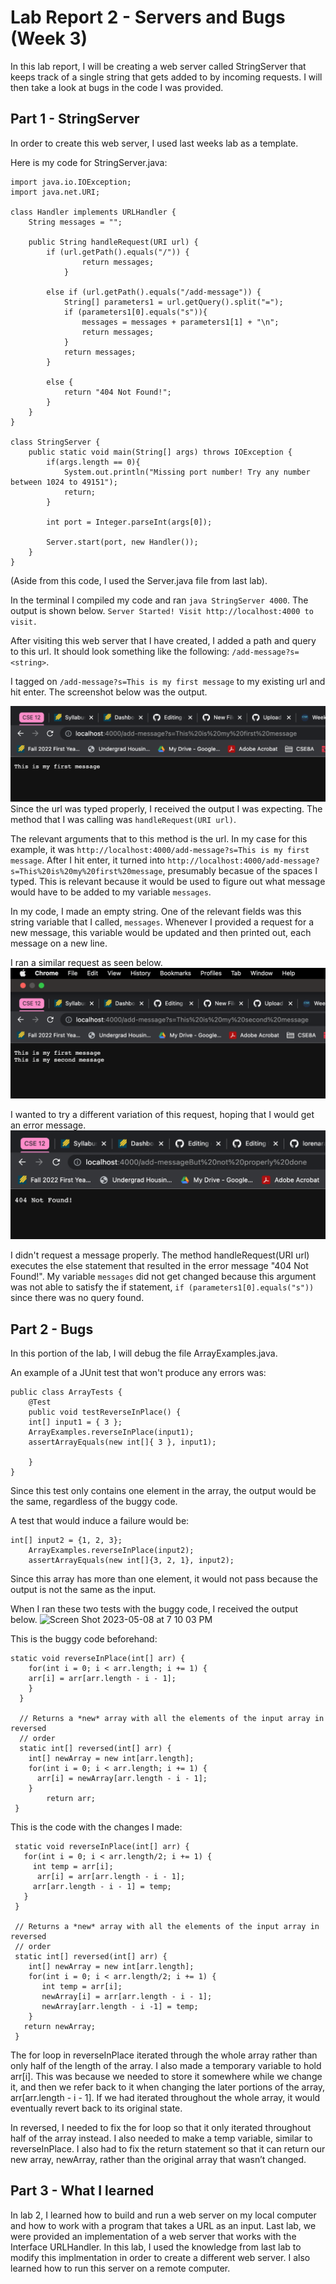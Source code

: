 # Lab Report 2 - Servers and Bugs (Week 3)

In this lab report, I will be creating a web server called StringServer that keeps track of a single string that gets added to by incoming requests.
I will then take a look at bugs in the code I was provided. 

## Part 1 - StringServer

In order to create this web server, I used last weeks lab as a template. 

Here is my code for StringServer.java:
```
import java.io.IOException;
import java.net.URI;

class Handler implements URLHandler {
    String messages = "";

    public String handleRequest(URI url) {
        if (url.getPath().equals("/")) {
                return messages;
            }

        else if (url.getPath().equals("/add-message")) {
            String[] parameters1 = url.getQuery().split("=");
            if (parameters1[0].equals("s")){
                messages = messages + parameters1[1] + "\n";
                return messages;
            }
            return messages;
        } 
        
        else {
            return "404 Not Found!";
        }
    }
}

class StringServer {
    public static void main(String[] args) throws IOException {
        if(args.length == 0){
            System.out.println("Missing port number! Try any number between 1024 to 49151");
            return;
        }

        int port = Integer.parseInt(args[0]);

        Server.start(port, new Handler());
    }
}
```
(Aside from this code, I used the Server.java file from last lab).

In the terminal I compiled my code and ran `java StringServer 4000`.
The output is shown below.
`Server Started! Visit http://localhost:4000 to visit.`

After visiting this web server that I have created, I added a path and query to this url. It should look something like the following: 
`/add-message?s=<string>`. 

I tagged on `/add-message?s=This is my first message` to my existing url and hit enter. The screenshot below was the output. 

![screenshot 1](screenshot1_lab2.png)
        Since the url was typed properly, I received the output I was expecting. The method that I was calling was `handleRequest(URI url)`. 
        
The relevant arguments that to this method is the url. In my case for this example, it was `http://localhost:4000/add-message?s=This is my first message`. After I hit enter, it turned into `http://localhost:4000/add-message?s=This%20is%20my%20first%20message`, presumably becasue of the spaces I typed. This is relevant because it would be used to figure out what message would have to be added to my variable `messages`. 
   
In my code, I made an empty string. One of the relevant fields was this string variable that I called, `messages`. Whenever I provided a request for a new message, this variable would be updated and then printed out, each message on a new line. 
   
I ran a similar request as seen below. 
![screenshot 2](screenshot2_lab2.png)

I wanted to try a different variation of this request, hoping that I would get an error message. 
![screenshot 3](screenshot3_lab2.png)

I didn't request a message properly. The method handleRequest(URI url) executes the else statement that resulted in the error message "404 Not Found!". My variable `messages` did not get changed because this argument was not able to satisfy the if statement, `if (parameters1[0].equals("s"))` since there was no query found.  


## Part 2 - Bugs 

In this portion of the lab, I will debug the file ArrayExamples.java. 

An example of a JUnit test that won't produce any errors was:
```
public class ArrayTests {
	@Test 
	public void testReverseInPlace() {
    int[] input1 = { 3 };
    ArrayExamples.reverseInPlace(input1);
    assertArrayEquals(new int[]{ 3 }, input1);
    
    }
}
```

Since this test only contains one element in the array, the output would be the same, regardless of the buggy code. 

A test that would induce a failure would be:
```
int[] input2 = {1, 2, 3};
    ArrayExamples.reverseInPlace(input2);
    assertArrayEquals(new int[]{3, 2, 1}, input2);
```

Since this array has more than one element, it would not pass because the output is not the same as the input. 

When I ran these two tests with the buggy code, I received the output below.
<img width="698" alt="Screen Shot 2023-05-08 at 7 10 03 PM" src="https://user-images.githubusercontent.com/130100480/236976276-5d935956-5759-4bfc-9cda-9dd3e7dc2b2d.png">


This is the buggy code beforehand:
```
static void reverseInPlace(int[] arr) {
    for(int i = 0; i < arr.length; i += 1) {
    arr[i] = arr[arr.length - i - 1];
    }
  }

  // Returns a *new* array with all the elements of the input array in reversed
  // order
  static int[] reversed(int[] arr) {
    int[] newArray = new int[arr.length];
    for(int i = 0; i < arr.length; i += 1) {
      arr[i] = newArray[arr.length - i - 1];
    }
        return arr;
 }
 ```
 
 
 
 This is the code with the changes I made:
 ```
  static void reverseInPlace(int[] arr) {
    for(int i = 0; i < arr.length/2; i += 1) {
      int temp = arr[i];
       arr[i] = arr[arr.length - i - 1];
      arr[arr.length - i - 1] = temp;
    }
  }

  // Returns a *new* array with all the elements of the input array in reversed
  // order
  static int[] reversed(int[] arr) {
     int[] newArray = new int[arr.length];
     for(int i = 0; i < arr.length/2; i += 1) {
        int temp = arr[i];
        newArray[i] = arr[arr.length - i - 1];
        newArray[arr.length - i -1] = temp;
     }
    return newArray;
  }
```

The for loop in reverseInPlace iterated through the whole array rather than only half of the length of the array. I also made a temporary variable to hold arr[i]. This was because we needed to store it somewhere while we change it, and then we refer back to it when changing the later portions of the array, arr[arr.length - i - 1]. If we had iterated throughout the whole array, it would eventually revert back to its original state. 

In reversed, I needed to fix the for loop so that it only iterated throughout half of the array instead. I also needed to make a temp variable, similar to reverseInPlace. I also had to fix the return statement so that it can return our new array, newArray, rather than the original array that wasn’t changed. 

## Part 3 - What I learned
In lab 2, I learned how to build and run a web server on my local computer and how to work with a program that takes a URL as an input. Last lab, we were provided an implementation of a web server that works with the Interface URLHandler. In this lab, I used the knowledge from last lab to modify this implmentation in order to create a different web server. I also learned how to run this server on a remote computer. 




